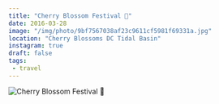 ```yaml
---
title: "Cherry Blossom Festival 🌸"
date: 2016-03-28
image: "/img/photo/9bf7567038af23c9611cf5981f69331a.jpg"
location: "Cherry Blossoms DC Tidal Basin"
instagram: true
draft: false
tags:
 - travel
---
```


![Cherry Blossom Festival 🌸](/img/photo/9bf7567038af23c9611cf5981f69331a.jpg)
